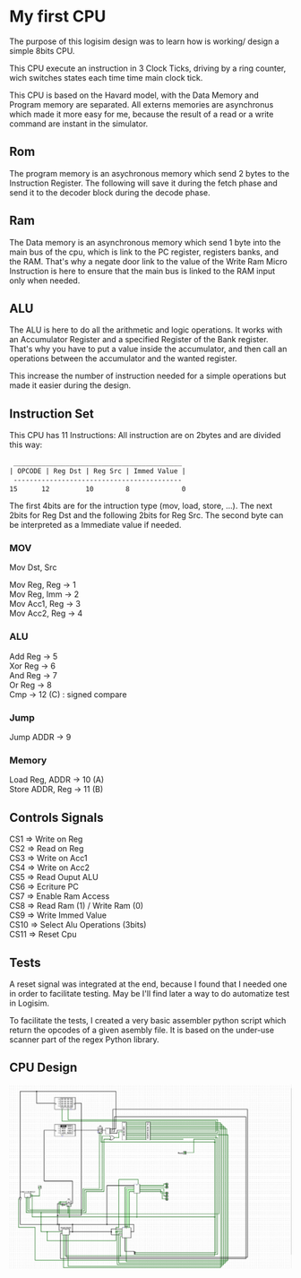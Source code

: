 # My first CPU

The purpose of this logisim design was to learn how is working/ design
a simple 8bits CPU.

This CPU execute an instruction in 3 Clock Ticks, driving by a ring counter, wich
switches states each time time main clock tick.

This CPU is based on the Havard model, with the Data Memory and Program
memory are separated. All externs memories are asynchronus which made it
more easy for me, because the result of a read or a write command are
instant in the simulator.

## Rom

The program memory is an asychronous memory which send 2 bytes to the
Instruction Register.
The following will save it during the fetch phase and send it to the
decoder block during the decode phase.

## Ram

The Data memory is an asynchronous memory which send 1 byte into the
main bus of the cpu, which is link to the PC register, registers banks,
and the RAM. That's why a negate door link to the value of the Write Ram
Micro Instruction is here to ensure that the main bus is linked to the
RAM input only when needed.

## ALU

The ALU is here to do all the arithmetic and logic operations. It works
with an Accumulator Register and a specified Register of the Bank register.
That's why you have to put a value inside the accumulator, and then
call an operations between the accumulator and the wanted register.

This increase the number of instruction needed for a simple operations
but made it easier during the design.

## Instruction Set

This CPU has 11 Instructions:
All instruction are on 2bytes and are divided this way:
```
 __________________________________________
| OPCODE | Reg Dst | Reg Src | Immed Value |
 ------------------------------------------
15      12         10        8             0
```
The first 4bits are for the intruction type (mov, load, store, ...).
The next 2bits for Reg Dst and the following 2bits for Reg Src.
The second byte can be interpreted as a Immediate value if needed.

### MOV

Mov Dst, Src

Mov Reg, Reg -> 1 \
Mov Reg, Imm -> 2 \
Mov Acc1, Reg -> 3 \
Mov Acc2, Reg -> 4

### ALU

Add Reg -> 5 \
Xor Reg -> 6 \
And Reg -> 7 \
Or Reg -> 8 \
Cmp -> 12 (C) : signed compare

### Jump

Jump ADDR -> 9

### Memory

Load Reg, ADDR -> 10 (A) \
Store ADDR, Reg -> 11 (B)

## Controls Signals

CS1 => Write on Reg \
CS2 => Read on Reg \
CS3 => Write on Acc1 \
CS4 => Write on Acc2 \
CS5 => Read Ouput ALU \
CS6 => Ecriture PC \
CS7 => Enable Ram Access \
CS8 => Read Ram (1) / Write Ram (0) \
CS9 => Write Immed Value \
CS10 => Select Alu Operations (3bits) \
CS11 => Reset Cpu

## Tests

A reset signal was integrated at the end, because I found that I needed
one in order to facilitate testing. May be I'll find later a way to do
automatize test in Logisim.

To facilitate the tests, I created a very basic assembler python script
which return the opcodes of a given asembly file. It is based on the
under-use scanner part of the regex Python library.

## CPU Design

![image](magic_cpu_design.png)
